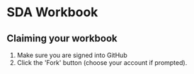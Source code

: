 # SDA Workbook

## Claiming your workbook
1. Make sure you are signed into GitHub
1. Click the 'Fork' button (choose your account if prompted).
